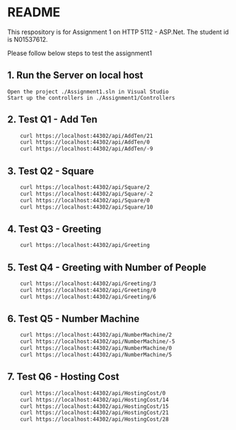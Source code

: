 # README

This respository is for Assignment 1 on HTTP 5112 - ASP.Net. The student id is N01537612.

Please follow below steps to test the assignment1

## 1. Run the Server on local host
    Open the project ./Assignment1.sln in Visual Studio
	Start up the controllers in ./Assignment1/Controllers

## 2. Test Q1 - Add Ten

```bash
	curl https://localhost:44302/api/AddTen/21
    curl https://localhost:44302/api/AddTen/0
    curl https://localhost:44302/api/AddTen/-9
```

## 3. Test Q2 - Square

```bash
    curl https://localhost:44302/api/Square/2
    curl https://localhost:44302/api/Square/-2
    curl https://localhost:44302/api/Square/0
    curl https://localhost:44302/api/Square/10
```

## 4. Test Q3 - Greeting

```bash
    curl https://localhost:44302/api/Greeting
```

## 5. Test Q4 - Greeting with Number of People

```bash
    curl https://localhost:44302/api/Greeting/3
    curl https://localhost:44302/api/Greeting/0
    curl https://localhost:44302/api/Greeting/6
```

## 6. Test Q5 - Number Machine

```bash
    curl https://localhost:44302/api/NumberMachine/2
    curl https://localhost:44302/api/NumberMachine/-5
    curl https://localhost:44302/api/NumberMachine/0
    curl https://localhost:44302/api/NumberMachine/5
```

## 7. Test Q6 - Hosting Cost

```bash
    curl https://localhost:44302/api/HostingCost/0
    curl https://localhost:44302/api/HostingCost/14
    curl https://localhost:44302/api/HostingCost/15
    curl https://localhost:44302/api/HostingCost/21
    curl https://localhost:44302/api/HostingCost/28
```
